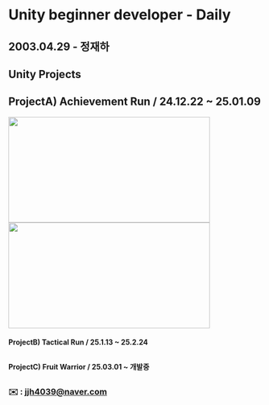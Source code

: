# **Unity beginner developer - Daily**


## 2003.04.29 - 정재하


## Unity Projects
## **ProjectA) Achievement Run / 24.12.22 ~ 25.01.09**

<img src=https://github.com/user-attachments/assets/0d00eeae-8f97-4cce-9d47-a6e45272ae94 width="400" height="210"/>
<img src=https://github.com/user-attachments/assets/884554c2-b8b5-4568-82b9-85a28ac31a3c width="400" height="210"/>

#### **ProjectB) Tactical Run / 25.1.13 ~ 25.2.24**
##
#### **ProjectC) Fruit Warrior / 25.03.01 ~ 개발중**
##


### ✉️ : jjh4039@naver.com
